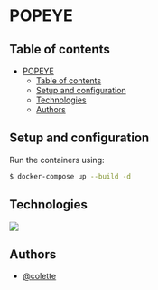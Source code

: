 # POPEYE

## Table of contents

- [POPEYE](#popeye)
  - [Table of contents](#table-of-contents)
  - [Setup and configuration](#setup-and-configuration)
  - [Technologies](#technologies)
  - [Authors](#authors)

## Setup and configuration

Run the containers using:

```bash
$ docker-compose up --build -d
```

## Technologies

![](https://img.shields.io/badge/Docker-ED8B00?style=for-the-badge&logo=docker&color=20232a)

## Authors

- [@colette](https://github.com/leily67)
